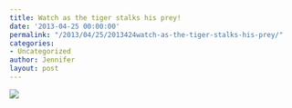 ```yaml
---
title: Watch as the tiger stalks his prey!
date: '2013-04-25 00:00:00'
permalink: "/2013/04/25/2013424watch-as-the-tiger-stalks-his-prey/"
categories:
- Uncategorized
author: Jennifer
layout: post
---
```


![](http://static1.squarespace.com/static/50db6bb3e4b015296cd43789/50dfa5b1e4b0dc6320e0b5ea/517897aee4b02681ee8663e6/1366857648308/iphone-20130424224011-0.jpg)
